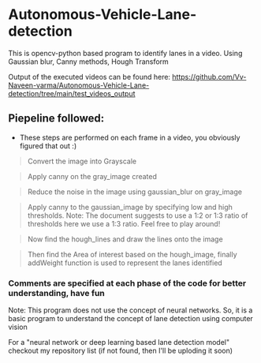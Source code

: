 # Autonomous-Vehicle-Lane-detection

This is opencv-python based program to identify lanes in a video. Using Gaussian blur, Canny methods, Hough Transform

Output of the executed videos can be found here: https://github.com/Vv-Naveen-varma/Autonomous-Vehicle-Lane-detection/tree/main/test_videos_output

## Piepeline followed: 
* These steps are performed on each frame in a video, you obviously figured that out :)
> Convert the image into Grayscale

> Apply canny on the gray_image created

> Reduce the noise in the image using gaussian_blur on gray_image

> Apply canny to the gaussian_image by specifying low and high thresholds.
> Note: The document suggests to use a 1:2 or 1:3 ratio of thresholds here we use a 1:3 ratio. Feel free to play around!

> Now find the hough_lines and draw the lines onto the image

> Then find the Area of interest based on the hough_image, finally addWeight function is used to represent the lanes identified

### Comments are specified at each phase of the code for better understanding, have fun
Note: This program does not use the concept of neural networks. So, it is a basic program to understand the concept of lane detection using computer vision

For a "neural network or deep learning based lane detection model" checkout my repository list (if not found, then I'll be uploding it soon) 
